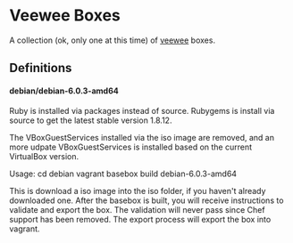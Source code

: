 # Veewee Boxes

A collection (ok, only one at this time) of [veewee](https://github.com/jedi4ever/veewee) boxes.  

## Definitions

#### debian/debian-6.0.3-amd64

Ruby is installed via packages instead of source. Rubygems is install
via source to get the latest stable version 1.8.12.

The VBoxGuestServices installed via the iso image are removed, and an
more udpate VBoxGuestServices is installed based on the current
VirtualBox version.

Usage:
    cd debian
    vagrant basebox build debian-6.0.3-amd64

This is download a iso image into the iso folder, if you haven't already
downloaded one.  After the basebox is built, you will receive
instructions to validate and export the box.  The validation will never
pass since Chef support has been removed.  The export process will
export the box into vagrant.  





